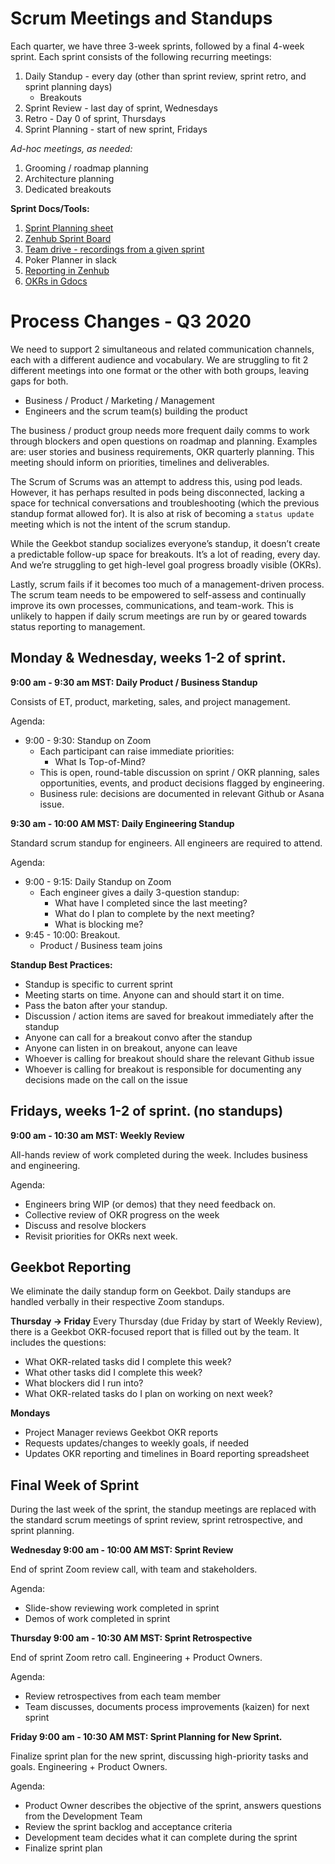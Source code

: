 # Scrum Meetings and Standups

Each quarter, we have three 3-week sprints, followed by a final 4-week sprint. Each sprint consists of the following recurring meetings:

1. Daily Standup - every day (other than sprint review, sprint retro, and sprint planning days)
    - Breakouts
2. Sprint Review - last day of sprint, Wednesdays
3. Retro - Day 0 of sprint, Thursdays
4. Sprint Planning - start of new sprint, Fridays

*Ad-hoc meetings, as needed:*

1. Grooming / roadmap planning
2. Architecture planning
3. Dedicated breakouts

**Sprint Docs/Tools:**

1. [Sprint Planning sheet](https://docs.google.com/spreadsheets/d/1duRl_s9tLUqD0Ue6A00K6JptLKnpKlHlu0QGEVF-V9o/edit#gid=1260242160)
2. [Zenhub Sprint Board](https://github.com/drud/ddev-live#workspaces/live-sprint-board-5c12b9efb04bc065896835fd/board)
3. [Team drive - recordings from a given sprint](https://drive.google.com/drive/folders/1jevaxd7oxrP0R8DztWhxP3SJTTQbUK9E)
4. Poker Planner in slack
5. [Reporting in Zenhub](https://github.com/drud/ddev-live#workspaces/live-sprint-board-5c12b9efb04bc065896835fd/reports/overview)
6. [OKRs in Gdocs](https://docs.google.com/spreadsheets/d/1EOsHMUsr4KxDw19oMXGypGzunC7jyy2aXe1HUeLLhCk/edit#gid=1399614669)


# Process Changes - Q3 2020
We need to support 2 simultaneous and related communication channels, each with a different audience and vocabulary. We are struggling to fit 2 different meetings into one format or the other with both groups, leaving gaps for both.

- Business / Product / Marketing / Management
- Engineers and the scrum team(s) building the product

The business / product group needs more frequent daily comms to work through blockers and open questions on roadmap and planning. Examples are: user stories and business requirements, OKR quarterly planning. This meeting should inform on priorities, timelines and deliverables.

The Scrum of Scrums was an attempt to address this, using pod leads. However, it has perhaps resulted in pods being disconnected, lacking a space for technical conversations and troubleshooting (which the previous standup format allowed for). It is also at risk of becoming a `status update` meeting which is not the intent of the scrum standup.

While the Geekbot standup socializes everyone’s standup, it doesn’t create a predictable follow-up space for breakouts. It’s a lot of reading, every day. And we’re struggling to get high-level goal progress broadly visible (OKRs).

Lastly, scrum fails if it becomes too much of a management-driven process. The scrum team needs to be empowered to self-assess and continually improve its own processes, communications, and team-work. This is unlikely to happen if daily scrum meetings are run by or geared towards status reporting to management.


## Monday & Wednesday, weeks 1-2 of sprint.

**9:00 am - 9:30 am MST: Daily Product / Business Standup**

Consists of ET, product, marketing, sales, and project management.

Agenda:

- 9:00 - 9:30: Standup on Zoom
  - Each participant can raise immediate priorities:
    - What Is Top-of-Mind?
  - This is open, round-table discussion on sprint / OKR planning, sales opportunities, events, and product decisions flagged by engineering.
  - Business rule: decisions are documented in relevant Github or Asana issue.

**9:30 am - 10:00 AM MST: Daily Engineering Standup**

Standard scrum standup for engineers. All engineers are required to attend.

Agenda:

- 9:00 - 9:15: Daily Standup on Zoom
  - Each engineer gives a daily 3-question standup:
    - What have I completed since the last meeting?
    - What do I plan to complete by the next meeting?
    - What is blocking me?
- 9:45 - 10:00: Breakout.
  - Product / Business team joins

**Standup Best Practices:**

* Standup is specific to current sprint
* Meeting starts on time. Anyone can and should start it on time.
* Pass the baton after your standup.
* Discussion / action items are saved for breakout immediately after the standup
* Anyone can call for a breakout convo after the standup
* Anyone can listen in on breakout, anyone can leave
* Whoever is calling for breakout should share the relevant Github issue
* Whoever is calling for breakout is responsible for documenting any decisions made on the call on the issue

## Fridays, weeks 1-2 of sprint. (no standups)

**9:00 am - 10:30 am MST: Weekly Review**

All-hands review of work completed during the week. Includes business and engineering.

Agenda:

- Engineers bring WIP (or demos) that they need feedback on.
- Collective review of OKR progress on the week
- Discuss and resolve blockers
- Revisit priorities for OKRs next week.

## Geekbot Reporting

We eliminate the daily standup form on Geekbot. Daily standups are handled verbally in their respective Zoom standups.

**Thursday -> Friday**
Every Thursday (due Friday by start of Weekly Review), there is a Geekbot OKR-focused report that is filled out by the team. It includes the questions:
  * What OKR-related tasks did I complete this week?
  * What other tasks did I complete this week?
  * What blockers did I run into?
  * What OKR-related tasks do I plan on working on next week?

**Mondays**
* Project Manager reviews Geekbot OKR reports
* Requests updates/changes to weekly goals, if needed
* Updates OKR reporting and timelines in Board reporting spreadsheet

## Final Week of Sprint

During the last week of the sprint, the standup meetings are replaced with the standard scrum meetings of sprint review, sprint retrospective, and sprint planning.

**Wednesday 9:00 am - 10:00 AM MST: Sprint Review**

End of sprint Zoom review call, with team and stakeholders.

Agenda:

- Slide-show reviewing work completed in sprint
- Demos of work completed in sprint

**Thursday 9:00 am - 10:30 AM MST: Sprint Retrospective**

End of sprint Zoom retro call. Engineering + Product Owners.

Agenda:

- Review retrospectives from each team member
- Team discusses, documents process improvements (kaizen) for next sprint

**Friday 9:00 am - 10:30 AM MST: Sprint Planning for New Sprint.**

Finalize sprint plan for the new sprint, discussing high-priority tasks and goals. Engineering + Product Owners.

Agenda:

- Product Owner describes the objective of the sprint, answers questions from the Development Team
- Review the sprint backlog and acceptance criteria
- Development team decides what it can complete during the sprint
- Finalize sprint plan
